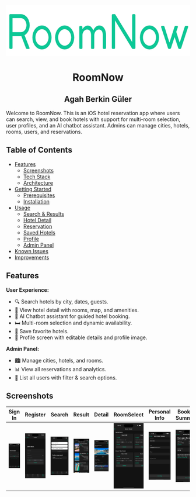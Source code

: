 <p align="center">
  <img src="RoomNow/Resources/Assets.xcassets/Images/roomnow-logo.imageset/roomnow-logo.png" alt="RoomNow App Icon" width="631" height="140">
</p>
<div  align="center">
<h1> RoomNow </h1>
<h2> Agah Berkin Güler </h2>
</div>
 
Welcome to RoomNow. This is an iOS hotel reservation app where users can search, view, and book hotels with support for multi-room selection, user profiles, and an AI chatbot assistant. Admins can manage cities, hotels, rooms, users, and reservations.

## Table of Contents
- [Features](#features)
  - [Screenshots](#screenshots)
  - [Tech Stack](#tech-stack)
  - [Architecture](#architecture)
- [Getting Started](#getting-started)
  - [Prerequisites](#prerequisites)
  - [Installation](#installation)
- [Usage](#usage)
  - [Search & Results](#search--results)
  - [Hotel Detail](#hotel-detail)
  - [Reservation](#reservation)
  - [Saved Hotels](#saved-hotels)
  - [Profile](#profile)
  - [Admin Panel](#admin-panel)
- [Known Issues](#known-issues)
- [Improvements](#improvements)

## Features

**User Experience:**
- 🔍 Search hotels by city, dates, guests.
- 🏨 View hotel detail with rooms, map, and amenities.
- 💬 AI Chatbot assistant for guided hotel booking.
- 🛏️ Multi-room selection and dynamic availability.
- 💾 Save favorite hotels.
- 👤 Profile screen with editable details and profile image.

**Admin Panel:**
- 🏙️ Manage cities, hotels, and rooms.
- 📊 View all reservations and analytics.
- 👥 List all users with filter & search options.

## Screenshots

| Sign In | Register | Search | Result | Detail | RoomSelect | Personal Info | Booking Summary |
|---------|---------|---------|---------|---------|---------|---------|---------|
| ![signin](Screenshots/signin.png) | ![register](Screenshots/register.png) | ![search](Screenshots/search.png) | ![result](Screenshots/result.png) | ![detail](Screenshots/detail.png) | ![roomselect](Screenshots/roomselect.png) | ![info](Screenshots/info.png) | ![bookingsum](Screenshots/bookingsum.png) |